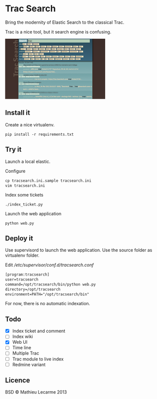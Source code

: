 Trac Search
===========

Bring the modernity of Elastic Search to the classical Trac.

Trac is a nice tool, but it search engine is confusing.

![Screenshot](screenshot.png)

Install it
----------

Create a nice virtualenv.

    pip install -r requirements.txt

Try it
------

Launch a local elastic.

Configure

    cp tracsearch.ini.sample tracsearch.ini
    vim tracsearch.ini

Index some tickets

    ./index_ticket.py

Launch the web application

    python web.py

Deploy it
---------

Use supervisord to launch the web application.
Use the source folder as virtualenv folder.

Edit _/etc/supervisor/conf.d/tracsearch.conf_

    [program:tracsearch]
    user=tracsearch
    command=/opt/tracsearch/bin/python web.py
    directory=/opt/tracsearch
    environment=PATH="/opt/tracsearch/bin"

For now, there is no automatic indexation.

Todo
----

 - [X] Index ticket and comment
 - [ ] Index wiki
 - [X] Web UI
 - [ ] Time line
 - [ ] Multiple Trac
 - [ ] Trac module to live index
 - [ ] Redmine variant

Licence
-------

BSD © Mathieu Lecarme 2013
